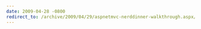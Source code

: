 ```yaml
---
date: 2009-04-28 -0800
redirect_to: /archive/2009/04/29/aspnetmvc-nerddinner-walkthrough.aspx/
---
```

